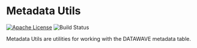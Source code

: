 # Metadata Utils

[![Apache License][li]][ll] ![Build Status](https://github.com/NationalSecurityAgency/datawave-metadata-utils/workflows/Tests/badge.svg)

Metadata Utils are utilities for working with the DATAWAVE metadata table.

[li]: http://img.shields.io/badge/license-ASL-blue.svg
[ll]: https://www.apache.org/licenses/LICENSE-2.0